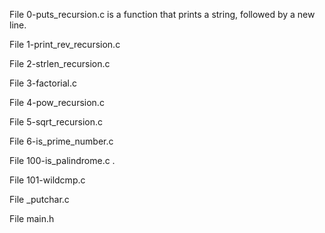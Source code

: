 File 0-puts_recursion.c is a function that prints a string, followed by a new line.

File 1-print_rev_recursion.c 

File 2-strlen_recursion.c 

File 3-factorial.c 

File 4-pow_recursion.c 

File 5-sqrt_recursion.c 

File 6-is_prime_number.c 

File 100-is_palindrome.c .

File 101-wildcmp.c 

File _putchar.c 

File main.h 
